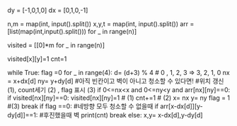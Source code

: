 dy = [-1,0,1,0]
dx = [0,1,0,-1]

n,m = map(int, input().split())
x,y,t = map(int, input().split())
arr = [list(map(int,input().split())) for _ in range(n)]

visited = [[0]*m for _ in range(n)]

visited[x][y]=1
cnt=1

while True:
    flag =0
    for _ in range(4):
        d= (d+3) % 4 # 0 , 1, 2, 3 => 3, 2, 1, 0
        nx = x+dx[d]
        ny=  y+dy[d]
        #아직 빈칸이고 벽이 아니고 청소할 수 있다면!
        #위치 갱신 (1), count세기 (2) , flag 표시 (3)
        if 0<=nx<x and 0<=ny<y and arr[nx][ny]==0:
            if visited[nx][ny]==0:
                visited[nx][ny]=1
                # (1)
                cnt+=1
                # (2)
                x= nx
                y= ny
                flag = 1 #(3)
                break
    if flag ==0: #네방향 모두 청소할 수 없을때
        if arr[x-dx[d]][y-dy[d]]==1: #후진했을때 벽
            print(cnt)
            break
        else:
            x,y= x-dx[d],y-dy[d] 